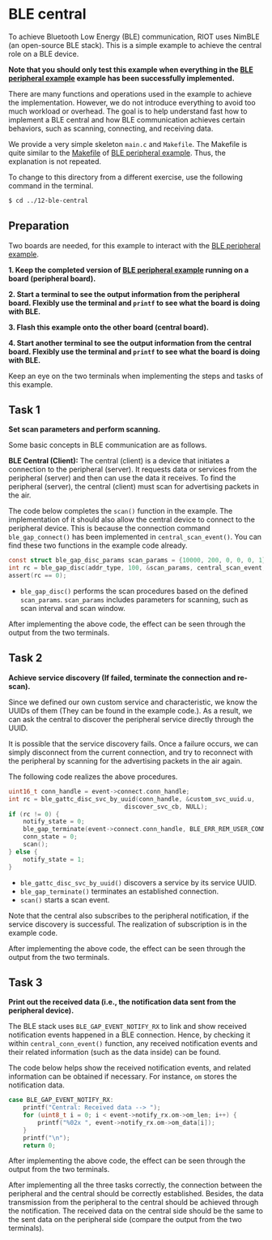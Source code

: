 # BLE central

To achieve Bluetooth Low Energy (BLE) communication, RIOT uses NimBLE (an open-source BLE stack). This is a simple example to achieve the central role on a BLE device.

**Note that you should only test this example when everything in the [BLE peripheral example](../11-ble-peripheral/README.md) example has been successfully implemented.**

There are many functions and operations used in the example to achieve the implementation. However, we do not introduce everything to avoid too much workload or overhead. The goal is to help understand fast how to implement a BLE central and how BLE communication achieves certain behaviors, such as scanning, connecting, and receiving data.

We provide a very simple skeleton `main.c` and `Makefile`. The Makefile is quite similar to the [Makefile](../11-ble-peripheral/Makefile) of [BLE peripheral example](../11-ble-peripheral/README.md). Thus, the explanation is not repeated.

To change to this directory from a different exercise, use the following command in the terminal.

```sh
$ cd ../12-ble-central
```

## Preparation
Two boards are needed, for this example to interact with the [BLE peripheral example](../11-ble-peripheral/README.md).

**1. Keep the completed version of [BLE peripheral example](../11-ble-peripheral/README.md) running on a board (peripheral board).**

**2. Start a terminal to see the output information from the peripheral board. Flexibly use the terminal and `printf` to see what the board is doing with BLE.**

**3. Flash this example onto the other board (central board).**

**4. Start another terminal to see the output information from the central board. Flexibly use the terminal and `printf` to see what the board is doing with BLE.**

Keep an eye on the two terminals when implementing the steps and tasks of this example.

## Task 1
**Set scan parameters and perform scanning.**

Some basic concepts in BLE communication are as follows.

**BLE Central (Client):** The central (client) is a device that initiates a connection to the peripheral (server). It requests data or services from the peripheral (server) and then can use the data it receives. To find the peripheral (server), the central (client) must scan for advertising packets in the air.

The code below completes the `scan()` function in the example. The implementation of it should also allow the central device to connect to the peripheral device. This is because the connection command `ble_gap_connect()` has been implemented in `central_scan_event()`. You can find these two functions in the example code already.

```C
const struct ble_gap_disc_params scan_params = {10000, 200, 0, 0, 0, 1};
int rc = ble_gap_disc(addr_type, 100, &scan_params, central_scan_event, NULL);
assert(rc == 0);
```

- `ble_gap_disc()` performs the scan procedures based on the defined `scan_params`. `scan_params` includes parameters for scanning, such as scan interval and scan window.

After implementing the above code, the effect can be seen through the output from the two terminals.

## Task 2
**Achieve service discovery (If failed, terminate the connection and re-scan).**

Since we defined our own custom service and characteristic, we know the UUIDs of them (They can be found in the example code.). As a result, we can ask the central to discover the peripheral service directly through the UUID.

It is possible that the service discovery fails. Once a failure occurs, we can simply disconnect from the current connection, and try to reconnect with the peripheral by scanning for the advertising packets in the air again.

The following code realizes the above procedures.

```C
uint16_t conn_handle = event->connect.conn_handle;
int rc = ble_gattc_disc_svc_by_uuid(conn_handle, &custom_svc_uuid.u, 
                                discover_svc_cb, NULL);
if (rc != 0) {
    notify_state = 0;
    ble_gap_terminate(event->connect.conn_handle, BLE_ERR_REM_USER_CONN_TERM);
    conn_state = 0;
    scan();
} else {
    notify_state = 1;
}
```

- `ble_gattc_disc_svc_by_uuid()` discovers a service by its service UUID.
- `ble_gap_terminate()` terminates an established connection.
- `scan()` starts a scan event.

Note that the central also subscribes to the peripheral notification, if the service discovery is successful. The realization of subscription is in the example code.

After implementing the above code, the effect can be seen through the output from the two terminals.

## Task 3
**Print out the received data (i.e., the notification data sent from the peripheral device).**

The BLE stack uses `BLE_GAP_EVENT_NOTIFY_RX` to link and show received notification events happened in a BLE connection. Hence, by checking it within `central_conn_event()` function, any received notification events and their related information (such as the data inside) can be found.

The code below helps show the received notification events, and related information can be obtained if necessary. For instance, `om` stores the notification data.

```C
case BLE_GAP_EVENT_NOTIFY_RX:
    printf("Central: Received data --> ");
    for (uint8_t i = 0; i < event->notify_rx.om->om_len; i++) {
        printf("%02x ", event->notify_rx.om->om_data[i]);
    }
    printf("\n");
    return 0;
```

After implementing the above code, the effect can be seen through the output from the two terminals.

After implementing all the three tasks correctly, the connection between the peripheral and the central should be correctly established. Besides, the data transmission from the peripheral to the central should be achieved through the notification. The received data on the central side should be the same to the sent data on the peripheral side (compare the output from the two terminals).

